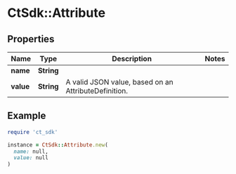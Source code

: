 # CtSdk::Attribute

## Properties

| Name | Type | Description | Notes |
| ---- | ---- | ----------- | ----- |
| **name** | **String** |  |  |
| **value** | **String** | A valid JSON value, based on an AttributeDefinition. |  |

## Example

```ruby
require 'ct_sdk'

instance = CtSdk::Attribute.new(
  name: null,
  value: null
)
```

